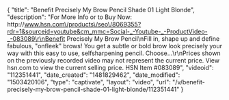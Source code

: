 {
    "title": "Benefit Precisely My Brow Pencil Shade 01  Light Blonde",
    "description": "For More Info or to Buy Now: http:\/\/www.hsn.com\/products\/seo\/8069355?rdr=1&sourceid=youtube&cm_mmc=Social-_-Youtube-_-ProductVideo-_-083089\r\nBenefit Precisely My Brow Pencil\nFill in, shape up and define fabulous, \"onfleek\" brows! You get a subtle or bold brow look precisely your way with this easy to use, selfsharpening pencil. Choose...\r\nPrices shown on the previously recorded video may not represent the current price.  View hsn.com to view the current selling price. HSN Item #083089",
    "videoid": "112351441",
    "date_created": "1481829462",
    "date_modified": "1503420106",
    "type": "captivate",
    "layout": "video",
    "url": "\/v\/benefit-precisely-my-brow-pencil-shade-01-light-blonde\/112351441"
}